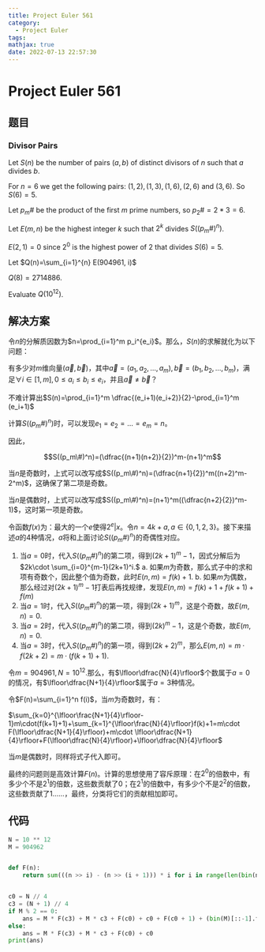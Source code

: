 ```yaml
---
title: Project Euler 561
category:
  - Project Euler
tags:
mathjax: true
date: 2022-07-13 22:57:30
---
```


<escape><!-- more --></escape>

# Project Euler 561

## 题目

### Divisor Pairs

Let $S(n)$ be the number of pairs $(a,b)$ of distinct divisors of $n$ such that $a$ divides $b$.

For $n=6$ we get the following pairs: $(1,2), (1,3), (1,6),( 2,6)$ and $(3,6)$. So $S(6)=5$.

Let $p_m\#$ be the product of the first $m$ prime numbers,  so $p_2\# = 2*3 = 6$.

Let $E(m, n)$ be the highest integer $k$ such that $2^k$ divides $S((p_m\#)^n)$.

$E(2,1) = 0$ since $2^0$ is the highest power of $2$ that divides $S(6)=5$.

Let $Q(n)=\sum_{i=1}^{n} E(904961, i)$

$Q(8)=2714886$.

Evaluate $Q(10^{12})$.

## 解决方案

令$n$的分解质因数为$n=\prod_{i=1}^m p_i^{e_i}$。那么，$S(n)$的求解就化为以下问题：

有多少对$m$维向量$(\vec{a},\vec{b})$，其中$\vec{a}=(a_1,a_2,\dots,a_m),\vec{b}=(b_1,b_2,\dots,b_m)$，满足$\forall i\in[1,m],0\le a_i\le b_i\le e_i$，并且$\vec{a}\neq \vec{b}$？

不难计算出$S(n)=\prod_{i=1}^m \dfrac{(e_i+1)(e_i+2)}{2}-\prod_{i=1}^m (e_i+1)$

计算$S((p_m\#)^n)$时，可以发现$e_1=e_2=\dots=e_m=n$。

因此，

$$S((p_m\#)^n)=(\dfrac{(n+1)(n+2)}{2})^m-(n+1)^m$$

当$n$是奇数时，上式可以改写成$S((p_m\#)^n)=(\dfrac{n+1}{2})^m((n+2)^m-2^m)$，这确保了第二项是奇数。

当$n$是偶数时，上式可以改写成$S((p_m\#)^n)=(n+1)^m((\dfrac{n+2}{2})^m-1)$，这时第一项是奇数。

令函数$f(x)$为：最大的一个$e$使得$2^e|x$。令$n=4k+a,a\in\{0,1,2,3\}$。接下来描述$a$的$4$种情况，$a$将和上面讨论$S((p_m\#)^n)$的奇偶性对应。

1. 当$a=0$时，代入$S((p_m\#)^n)$的第二项，得到$(2k+1)^m-1$，因式分解后为$2k\cdot \sum_{i=0}^{m-1}(2k+1)^i.$
a. 如果$m$为奇数，那么式子中的求和项有奇数个，因此整个值为奇数，此时$E(n,m)=f(k)+1$.
b. 如果$m$为偶数，那么经过对$(2k+1)^m-1$打表后再找规律，发现$E(n,m)=f(k)+1 +f(k+1)+f(m)$
2. 当$a=1$时，代入$S((p_m\#)^n)$的第一项，得到$(2k+1)^m$，这是个奇数，故$E(m,n)=0.$
3. 当$a=2$时，代入$S((p_m\#)^n)$的第二项，得到$(2k)^m-1$，这是个奇数，故$E(m,n)=0.$
4. 当$a=3$时，代入$S((p_m\#)^n)$的第一项，得到$(2k+2)^m$，那么$E(m,n)=m\cdot f(2k+2)=m\cdot(f(k+1)+1)$.

令$m=904961,N=10^{12}.$那么，有$\lfloor\dfrac{N}{4}\rfloor$个数属于$a=0$的情况，有$\lfloor\dfrac{N+1}{4}\rfloor$属于$a=3$种情况。

令$F(n)=\sum_{i=1}^n f(i)$，当$m$为奇数时，有：

$\sum_{k=0}^{\lfloor\frac{N+1}{4}\rfloor-1}m\cdot(f(k+1)+1)+\sum_{k=1}^{\lfloor\frac{N}{4}\rfloor}f(k)+1=m\cdot F(\lfloor\dfrac{N+1}{4}\rfloor)+m\cdot \lfloor\dfrac{N+1}{4}\rfloor+F(\lfloor\dfrac{N}{4}\rfloor)+\lfloor\dfrac{N}{4}\rfloor$

当$m$是偶数时，同样将式子代入即可。

最终的问题则是高效计算$F(n)$。计算的思想使用了容斥原理：在$2^0$的倍数中，有多少个不是$2^1$的倍数，这些数贡献了$0$；在$2^1$的倍数中，有多少个不是$2^2$的倍数，这些数贡献了$1$……，最终，分类将它们的贡献相加即可。

## 代码

```py
N = 10 ** 12
M = 904962


def F(n):
    return sum(((n >> i) - (n >> (i + 1))) * i for i in range(len(bin(n)) - 2))


c0 = N // 4
c3 = (N + 1) // 4
if M % 2 == 0:
    ans = M * F(c3) + M * c3 + F(c0) + c0 + F(c0 + 1) + (bin(M)[::-1].find('1')) * c0
else:
    ans = M * F(c3) + M * c3 + F(c0) + c0
print(ans)

```
